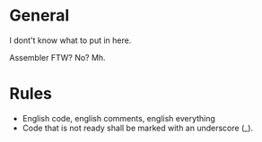 General
=======

I dont't know what to put in here. 

Assembler FTW? No? Mh. 

Rules
=====

- English code, english comments, english everything
- Code that is not ready shall be marked with an underscore (_).